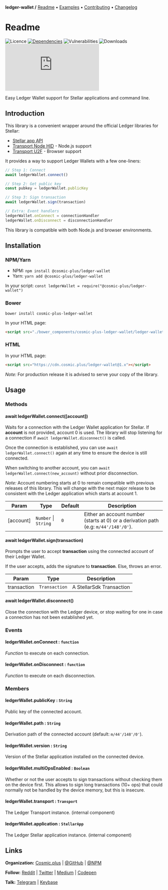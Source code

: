 **ledger-wallet /**
[Readme](https://cosmic.plus/#view:js-ledger-wallet)
• [Examples](https://cosmic.plus/#view:js-ledger-wallet/EXAMPLES)
• [Contributing](https://cosmic.plus/#view:js-ledger-wallet/CONTRIBUTING)
• [Changelog](https://cosmic.plus/#view:js-ledger-wallet/CHANGELOG)

# Readme

![Licence](https://img.shields.io/github/license/cosmic-plus/js-ledger-wallet.svg)
[![Dependencies](https://badgen.net/david/dep/cosmic-plus/js-ledger-wallet)](https://david-dm.org/cosmic-plus/js-ledger-wallet)
![Vulnerabilities](https://snyk.io/test/npm/@cosmic-plus/ledger-wallet/badge.svg)
![Downloads](https://badgen.net/npm/dt/@cosmic-plus/ledger-wallet)
![Bundle](https://badgen.net/badgesize/gzip/cosmic-plus/js-ledger-wallet-web/master/ledger-wallet.js?label=bundle)

Easy Ledger Wallet support for Stellar applications and command line.

## Introduction

This library is a convenient wrapper around the official Ledger libraries for
Stellar:

- [Stellar app API](https://www.npmjs.com/package/@ledgerhq/hw-app-str)
- [Transport Node HID](https://www.npmjs.com/package/@ledgerhq/hw-transport-node-hid) - Node.js support
- [Transport U2F](https://www.npmjs.com/package/@ledgerhq/hw-transport-u2f) - Browser support

It provides a way to support Ledger Wallets with a few one-liners:

```js
// Step 1: Connect
await ledgerWallet.connect()

// Step 2: Get public key
const pubkey = ledgerWallet.publicKey

// Step 3: Sign transaction
await ledgerWallet.sign(transaction)

// Extra: Event handlers
ledgerWallet.onConnect = connectionHandler
ledgerWallet.onDisconnect = disconnectionHandler
```

This library is compatible with both Node.js and browser environments.

## Installation

### NPM/Yarn

- NPM: `npm install @cosmic-plus/ledger-wallet`
- Yarn: `yarn add @cosmic-plus/ledger-wallet`

In your script: `const ledgerWallet = require("@cosmic-plus/ledger-wallet")`

### Bower

`bower install cosmic-plus-ledger-wallet`

In your HTML page:

```HTML
<script src="./bower_components/cosmic-plus-ledger-wallet/ledger-wallet.js"></script>
```

### HTML

In your HTML page:

```HTML
<script src="https://cdn.cosmic.plus/ledger-wallet@1.x"></script>
```

_Note:_ For production release it is advised to serve your copy of the library.

## Usage

### Methods

#### await ledgerWallet.connect([account])

Waits for a connection with the Ledger Wallet application for Stellar. If
**account** is not provided, account 0 is used. The library will stop
listening for a connection if `await ledgerWallet.disconnect()` is called.

Once the connection is established, you can use `await ledgerWallet.connect()` again at any time to ensure the device is still
connected.

When switching to another account, you can `await ledgerWallet.connect(new_account)` without prior disconnection.

_Note:_ Account numbering starts at 0 to remain compatible with previous
releases of this library. This will change with the next major release to
be consistent with the Ledger application which starts at account 1.

| Param     | Type                 | Default | Description                                                                         |
| --------- | -------------------- | ------- | ----------------------------------------------------------------------------------- |
| [account] | `Number` \| `String` | `0`     | Either an account number (starts at 0) or a derivation path (e.g: `m/44'/148'/0'`). |

#### await ledgerWallet.sign(transaction)

Prompts the user to accept **transaction** using the connected account of
their Ledger Wallet.

If the user accepts, adds the signature to **transaction**. Else, throws an
error.

| Param       | Type          | Description              |
| ----------- | ------------- | ------------------------ |
| transaction | `Transaction` | A StellarSdk Transaction |

#### await ledgerWallet.disconnect()

Close the connection with the Ledger device, or stop waiting for one in case
a connection has not been established yet.

### Events

#### ledgerWallet.onConnect : `function`

_Function_ to execute on each connection.

#### ledgerWallet.onDisconnect : `function`

_Function_ to execute on each disconnection.

### Members

#### ledgerWallet.publicKey : `String`

Public key of the connected account.

#### ledgerWallet.path : `String`

Derivation path of the connected account (default: `m/44'/148'/0'`).

#### ledgerWallet.version : `String`

Version of the Stellar application installed on the connected device.

#### ledgerWallet.multiOpsEnabled : `Boolean`

Whether or not the user accepts to sign transactions without checking them on
the device first. This allows to sign long transactions (10+ ops) that could
normally not be handled by the device memory, but this is insecure.

#### ledgerWallet.transport : `Transport`

The Ledger Transport instance. (internal component)

#### ledgerWallet.application : `StellarApp`

The Ledger Stellar application instance. (internal component)

## Links

**Organization:** [Cosmic.plus](https://cosmic.plus/) | [@GitHub](https://git.cosmic.plus) | [@NPM](https://www.npmjs.com/search?q=cosmic-plus)

**Follow:** [Reddit](https://reddit.com/r/cosmic_plus) | [Twitter](https://twitter.com/cosmic_plus) | [Medium](https://medium.com/cosmic-plus) | [Codepen](https://codepen.io/cosmic-plus)

**Talk:** [Telegram](https://t.me/cosmic_plus) | [Keybase](https://keybase.io/team/cosmic_plus)
